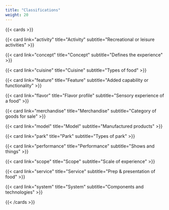 ```yaml
---
title: "Classifications"
weight: 20
---
```


{{< cards  >}}

  {{< card link="activity"  title="Activity" subtitle="Recreational or leisure activities" >}}

  {{< card link="concept"  title="Concept" subtitle="Defines the experience" >}}

  {{< card link="cuisine" title="Cuisine" subtitle="Types of food" >}}

  {{< card link="feature" title="Feature" subtitle="Added capability or functionality" >}}

  {{< card link="flavor" title="Flavor profile" subtitle="Sensory experience of a food" >}}

  {{< card link="merchandise" title="Merchandise" subtitle="Category of goods for sale" >}}

  {{< card link="model" title="Model" subtitle="Manufactured products" >}}

  {{< card link="park" title="Park" subtitle="Types of park" >}}

  {{< card link="performance" title="Performance" subtitle="Shows and things" >}}

  {{< card link="scope" title="Scope" subtitle="Scale of experience" >}}

  {{< card link="service" title="Service" subtitle="Prep & presentation of food" >}}

  {{< card link="system" title="System" subtitle="Components and technologies" >}}

{{< /cards >}}